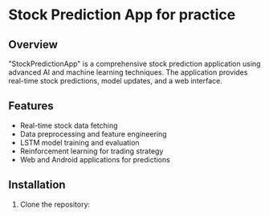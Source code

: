 # Stock Prediction App for practice

## Overview
"StockPredictionApp" is a comprehensive stock prediction application using advanced AI and machine learning techniques. The application provides real-time stock predictions, model updates, and a web interface.

## Features
- Real-time stock data fetching
- Data preprocessing and feature engineering
- LSTM model training and evaluation
- Reinforcement learning for trading strategy
- Web and Android applications for predictions

## Installation
1. Clone the repository: